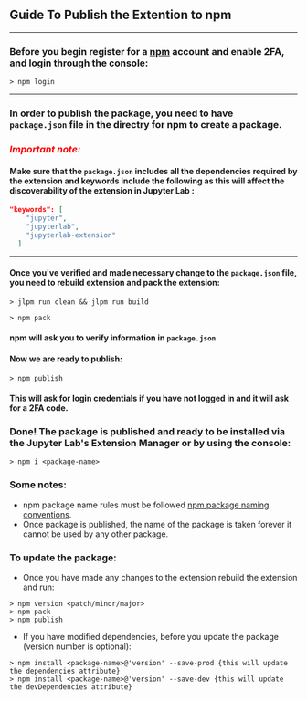 ## Guide To Publish the Extention to npm
---

### Before you begin register for a [npm](https://www.npmjs.com/ "npm") account and enable 2FA, and login through the console:

```shell
> npm login
```

---
### In order to publish the package, you need to have ``` package.json``` file in the directry for npm to create a package.

### <span style="color:red"> *Important note:* </span>

#### Make sure that the `package.json` includes all the dependencies required by the extension and keywords include the following as this will affect the discoverability of the extension in Jupyter Lab :

```json
"keywords": [
    "jupyter",
    "jupyterlab",
    "jupyterlab-extension"
  ]
```
---

#### Once you've verified and made necessary change to the ```package.json``` file, you need to rebuild extension and pack the extension:

```shell
> jlpm run clean && jlpm run build

> npm pack
```

#### npm will ask you to verify information in ```package.json```.

#### Now we are ready to publish:

```shell
> npm publish
```
#### This will ask for login credentials if you have not logged in and it will ask for a 2FA code.

### Done! The package is published and ready to be installed via the Jupyter Lab's Extension Manager or by using the console:

```shell
> npm i <package-name>
```
### Some notes:

- npm package name rules must be followed [npm package naming conventions](https://docs.npmjs.com/files/package.json).
- Once package is published, the name of the package is taken forever it cannot be used by any other package.

### To update the package:
- Once you have made any changes to the extension rebuild the extension and run:

```shell
> npm version <patch/minor/major>
> npm pack
> npm publish
```
- If you have modified dependencies, before you update the package (version number is optional):
```shell
> npm install <package-name>@'version' --save-prod {this will update the dependencies attribute}
> npm install <package-name>@'version' --save-dev {this will update the devDependencies attribute}
```